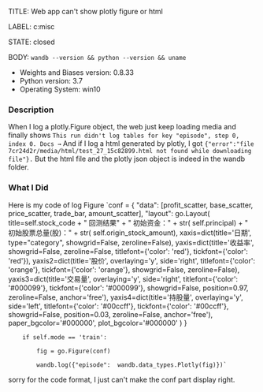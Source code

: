 TITLE:
Web app can't show plotly figure or html

LABEL:
c:misc

STATE:
closed

BODY:
`wandb --version && python --version && uname`

* Weights and Biases version: 0.8.33
* Python version: 3.7
* Operating System: win10

### Description

When I log a plotly.Figure object, the web just keep loading media and finally shows `This run didn't log tables for key "episode", step 0, index 0. Docs →`
And if I log a html generated by plotly, I got `{"error":"file 7cr24d2r/media/html/test_27_15c82899.html not found while downloading file"}.`
But the html file and the plotly json object is indeed in the wandb folder.

### What I Did

Here is my code of log Figure
`conf = { "data": [profit_scatter, base_scatter, price_scatter, trade_bar,
                     amount_scatter],
            "layout": go.Layout(
                title=self.stock_code + " 回测结果" + "     初始资金：" + str(
                    self.principal) + "     初始股票总量(股)：" + str(
                    self.origin_stock_amount),
                xaxis=dict(title='日期', type="category", showgrid=False, zeroline=False),
                yaxis=dict(title='收益率', showgrid=False, zeroline=False, titlefont={'color': 'red'},
                           tickfont={'color': 'red'}),
                yaxis2=dict(title='股价', overlaying='y', side='right',
                            titlefont={'color': 'orange'}, tickfont={'color': 'orange'},
                            showgrid=False,
                            zeroline=False),
                yaxis3=dict(title='交易量', overlaying='y', side='right',
                            titlefont={'color': '#000099'}, tickfont={'color': '#000099'},
                            showgrid=False, position=0.97, zeroline=False, anchor='free'),
                yaxis4=dict(title='持股量', overlaying='y', side='left',
                            titlefont={'color': '#00ccff'}, tickfont={'color': '#00ccff'},
                            showgrid=False, position=0.03, zeroline=False, anchor='free'),
                paper_bgcolor='#000000',
                plot_bgcolor='#000000'
            )
        }

        if self.mode == 'train':

            fig = go.Figure(conf)

            wandb.log({"episode":  wandb.data_types.Plotly(fig)})`
sorry for the code format, I just can't make the conf part display right.


